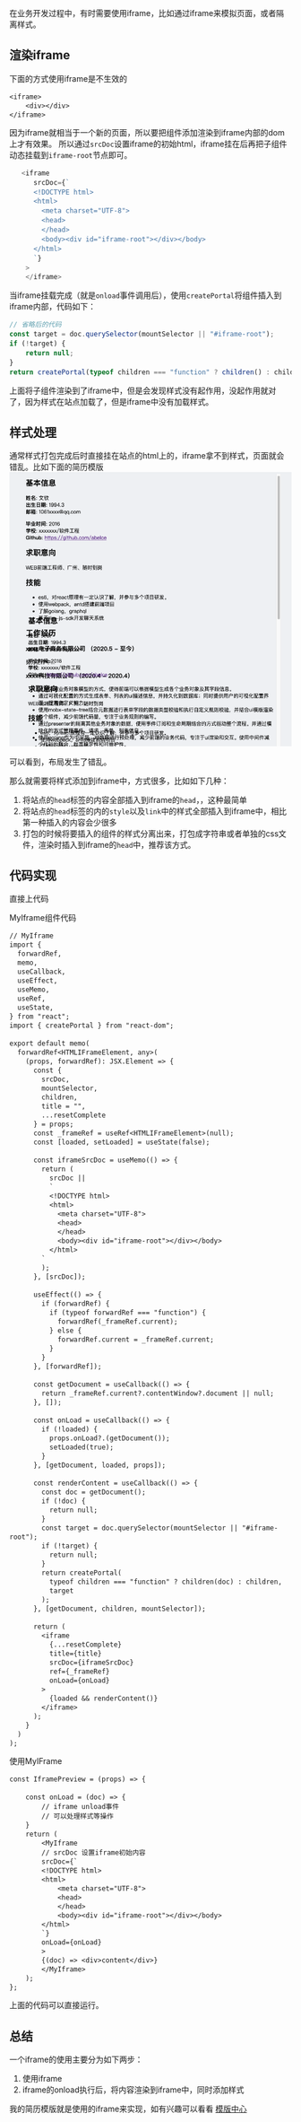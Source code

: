 在业务开发过程中，有时需要使用iframe，比如通过iframe来模拟页面，或者隔离样式。

## 渲染iframe
下面的方式使用iframe是不生效的
```tsx
<iframe>
    <div></div>
</iframe>
```
因为iframe就相当于一个新的页面，所以要把组件添加渲染到iframe内部的dom上才有效果。
所以通过`srcDoc`设置iframe的初始html，iframe挂在后再把子组件动态挂载到`iframe-root`节点即可。

```ts
   <iframe
      srcDoc={`
      <!DOCTYPE html>
      <html>
        <meta charset="UTF-8">
        <head>
        </head>
        <body><div id="iframe-root"></div></body>
      </html>
      `}
    >
    </iframe>
```

当iframe挂载完成（就是`onload`事件调用后），使用`createPortal`将组件插入到iframe内部，代码如下：

``` ts
// 省略后的代码
const target = doc.querySelector(mountSelector || "#iframe-root");
if (!target) {
    return null;
}
return createPortal(typeof children === "function" ? children() : children, target);
```
上面将子组件渲染到了iframe中，但是会发现样式没有起作用，没起作用就对了，因为样式在站点加载了，但是iframe中没有加载样式。

## 样式处理
通常样式打包完成后时直接挂在站点的html上的，iframe拿不到样式，页面就会错乱。比如下面的简历模版
![](WX20231027-171730.png)

可以看到，布局发生了错乱。

那么就需要将样式添加到iframe中，方式很多，比如如下几种：
1. 将站点的`head`标签的内容全部插入到iframe的`head`，，这种最简单
2. 将站点的`head`标签的内的`style`以及`link`中的样式全部插入到iframe中，相比第一种插入的内容会少很多
3. 打包的时候将要插入的组件的样式分离出来，打包成字符串或者单独的css文件，渲染时插入到iframe的`head`中，推荐该方式。

## 代码实现
直接上代码

MyIframe组件代码

```tsx
// MyIframe
import {
  forwardRef,
  memo,
  useCallback,
  useEffect,
  useMemo,
  useRef,
  useState,
} from "react";
import { createPortal } from "react-dom";

export default memo(
  forwardRef<HTMLIFrameElement, any>(
    (props, forwardRef): JSX.Element => {
      const {
        srcDoc,
        mountSelector,
        children,
        title = "",
        ...resetComplete
      } = props;
      const _frameRef = useRef<HTMLIFrameElement>(null);
      const [loaded, setLoaded] = useState(false);

      const iframeSrcDoc = useMemo(() => {
        return (
          srcDoc ||
          `
          <!DOCTYPE html>
          <html>
            <meta charset="UTF-8">
            <head>
            </head>
            <body><div id="iframe-root"></div></body>
          </html>
        `
        );
      }, [srcDoc]);

      useEffect(() => {
        if (forwardRef) {
          if (typeof forwardRef === "function") {
            forwardRef(_frameRef.current);
          } else {
            forwardRef.current = _frameRef.current;
          }
        }
      }, [forwardRef]);

      const getDocument = useCallback(() => {
        return _frameRef.current?.contentWindow?.document || null;
      }, []);

      const onLoad = useCallback(() => {
        if (!loaded) {
          props.onLoad?.(getDocument());
          setLoaded(true);
        }
      }, [getDocument, loaded, props]);

      const renderContent = useCallback(() => {
        const doc = getDocument();
        if (!doc) {
          return null;
        }
        const target = doc.querySelector(mountSelector || "#iframe-root");
        if (!target) {
          return null;
        }
        return createPortal(
          typeof children === "function" ? children(doc) : children,
          target
        );
      }, [getDocument, children, mountSelector]);

      return (
        <iframe
          {...resetComplete}
          title={title}
          srcDoc={iframeSrcDoc}
          ref={_frameRef}
          onLoad={onLoad}
        >
          {loaded && renderContent()}
        </iframe>
      );
    }
  )
);
```
使用MyIFrame

```tsx
const IframePreview = (props) => {

    const onLoad = (doc) => {
        // iframe unload事件
        // 可以处理样式等操作
    }
    return (
        <MyIframe
        // srcDoc 设置iframe初始内容
        srcDoc={`
        <!DOCTYPE html>
        <html>
            <meta charset="UTF-8">
            <head>
            </head>
            <body><div id="iframe-root"></div></body>
        </html>
        `}
        onLoad={onLoad}
        >
        {(doc) => <div>content</div>}
        </MyIframe>
    );
};
```
上面的代码可以直接运行。

## 总结
一个iframe的使用主要分为如下两步：
1. 使用iframe
2. iframe的onload执行后，将内容渲染到iframe中，同时添加样式

我的简历模版就是使用的iframe来实现，如有兴趣可以看看 [模版中心](https://cv.vwood.xyz/themes)
   
